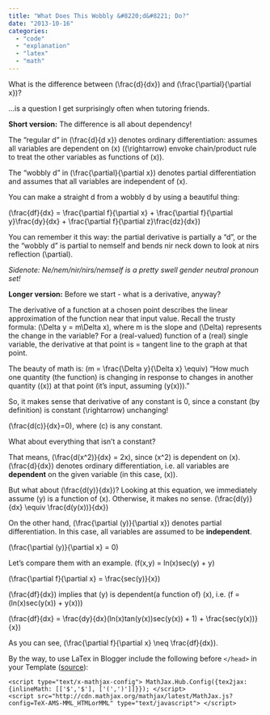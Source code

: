 ```yaml
---
title: "What Does This Wobbly &#8220;d&#8221; Do?"
date: "2013-10-16"
categories: 
  - "code"
  - "explanation"
  - "latex"
  - "math"
---
```


What is the difference between \(\frac{d}{dx}\) and \(\frac{\partial}{\partial x}\)?

…is a question I get surprisingly often when tutoring friends.

**Short version:** The difference is all about dependency!

The “regular d” in \(\frac{d}{d x}\) denotes ordinary differentiation: assumes all variables are dependent on \(x\) (\(\rightarrow\) envoke chain/product rule to treat the other variables as functions of \(x\)).

The “wobbly d” in \(\frac{\partial}{\partial x}\) denotes partial differentiation and assumes that all variables are independent of \(x\).

You can make a straight d from a wobbly d by using a beautiful thing:

\(\frac{df}{dx} = \frac{\partial f}{\partial x} + \frac{\partial f}{\partial y}\frac{dy}{dx} + \frac{\partial f}{\partial z}\frac{dz}{dx}\)

You can remember it this way: the partial derivative is partially a “d”, or the the “wobbly d” is partial to nemself and bends nir neck down to look at nirs reflection \(\partial\).

_Sidenote: Ne/nem/nir/nirs/nemself is a pretty swell gender neutral pronoun set!_

**Longer version:** Before we start - what is a derivative, anyway?

The derivative of a function at a chosen point describes the linear approximation of the function near that input value. Recall the trusty formula: \(\Delta y = m\Delta x\), where m is the slope and \(\Delta\) represents the change in the variable? For a (real-valued) function of a (real) single variable, the derivative at that point is = tangent line to the graph at that point.

The beauty of math is: \(m = \frac{\Delta y}{\Delta x} \equiv\) “How much one quantity (the function) is changing in response to changes in another quantity (\(x\)) at that point (it’s input, assuming \(y(x)\)).”

So, it makes sense that derivative of any constant is 0, since a constant (by definition) is constant \(\rightarrow\) unchanging!

\(\frac{d(c)}{dx}=0\), where \(c\) is any constant.

What about everything that isn’t a constant?

That means, \(\frac{d(x^2)}{dx} = 2x\), since \(x^2\) is dependent on \(x\). \(\frac{d}{dx}\) denotes ordinary differentiation, i.e. all variables are **dependent** on the given variable (in this case, \(x\)).

But what about \(\frac{d(y)}{dx}\)? Looking at this equation, we immediately assume \(y\) is a function of \(x\). Otherwise, it makes no sense. \(\frac{d(y)}{dx} \equiv \frac{d(y(x))}{dx}\)

On the other hand, \(\frac{\partial (y)}{\partial x}\) denotes partial differentiation. In this case, all variables are assumed to be **independent**.

\(\frac{\partial (y)}{\partial x} = 0\)

Let’s compare them with an example. \(f(x,y) = ln(x)sec(y) + y\)

\(\frac{\partial f}{\partial x} = \frac{sec(y)}{x}\)

\(\frac{df}{dx}\) implies that \(y\) is dependent(a function of) \(x\), i.e. \(f = (ln(x)sec(y(x)) + y(x))\)

\(\frac{df}{dx} = \frac{dy}{dx}(ln(x)tan(y(x))sec(y(x)) + 1) + \frac{sec(y(x))}{x}\)

As you can see, \(\frac{\partial f}{\partial x} \neq \frac{df}{dx}\).

By the way, to use LaTex in Blogger include the following before `</head>` in your Template ([source](http://codextechnicanum.blogspot.com/2013/07/how-to-show-latex-in-blogger.html)):

```
<script type="text/x-mathjax-config"> MathJax.Hub.Config({tex2jax: {inlineMath: [['$','$'], ['(',')']]}}); </script> 
<script src="http://cdn.mathjax.org/mathjax/latest/MathJax.js?config=TeX-AMS-MML_HTMLorMML" type="text/javascript"> </script>
```
